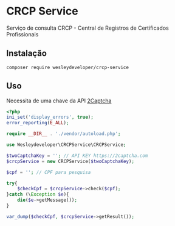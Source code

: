 # CRCP Service
Serviço de consulta CRCP - Central de Registros de Certificados Profissionais


## Instalação
`composer require wesleydeveloper/crcp-service`
## Uso

Necessita de uma chave da API [2Captcha](https://2captcha.com)
```php
<?php
ini_set('display_errors', true);
error_reporting(E_ALL);

require __DIR__ . './vendor/autoload.php';

use Wesleydeveloper\CRCPService\CRCPService;

$twoCaptchaKey = ''; // API KEY https://2captcha.com
$crcpService = new CRCPService($twoCaptchaKey);

$cpf = ''; // CPF para pesquisa

try{
    $checkCpf = $crcpService->check($cpf);
}catch (\Exception $e){
    die($e->getMessage());
}

var_dump($checkCpf, $crcpService->getResult());
```

["2Captcha"]: https://2captcha.com